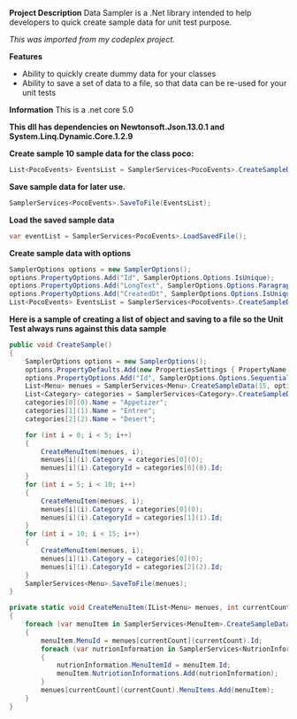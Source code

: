 **Project Description**
Data Sampler is a .Net library intended to help developers to quick create sample data for unit test purpose.

*This was imported from my codeplex project.*

**Features**
- Ability to quickly create dummy data for your classes
- Ability to save a set of data to a file, so that data can be re-used for your unit tests

**Information**
This is a .net core 5.0

**This dll has dependencies on Newtonsoft.Json.13.0.1 and System.Linq.Dynamic.Core.1.2.9**

**Create sample 10 sample data for the class poco:**
```c#
List<PocoEvents> EventsList = SamplerServices<PocoEvents>.CreateSampleData(10);
```

**Save sample data for later use.**
```c#
SamplerServices<PocoEvents>.SaveToFile(EventsList);
```

**Load the saved sample data**
```c#
var eventList = SamplerServices<PocoEvents>.LoadSavedFile();
```

**Create sample data with options**
```c#
SamplerOptions options = new SamplerOptions();
options.PropertyOptions.Add("Id", SamplerOptions.Options.IsUnique);
options.PropertyOptions.Add("LongText", SamplerOptions.Options.Paragraph);
options.PropertyOptions.Add("CreatedDt", SamplerOptions.Options.IsUnique);
List<PocoEvents> EventsList = SamplerServices<PocoEvents>.CreateSampleData(100, options);
```

**Here is a sample of creating a list of object and saving to a file so the Unit Test always runs against this data sample**
```c#
public void CreateSample()
{
    SamplerOptions options = new SamplerOptions();
    options.PropertyDefaults.Add(new PropertiesSettings { PropertyName = "Id", PropertyValue = "1" }, SamplerOptions.Options.DefaultValue);
    options.PropertyOptions.Add("Id", SamplerOptions.Options.Sequential);
    List<Menu> menues = SamplerServices<Menu>.CreateSampleData(15, options);
    List<Category> categories = SamplerServices<Category>.CreateSampleData(3, options);
    categories[0](0).Name = "Appetizer";
    categories[1](1).Name = "Entree";
    categories[2](2).Name = "Desert";

    for (int i = 0; i < 5; i++)
    {
        CreateMenuItem(menues, i);
        menues[i](i).Category = categories[0](0);
        menues[i](i).CategoryId = categories[0](0).Id;
    }
    for (int i = 5; i < 10; i++)
    {
        CreateMenuItem(menues, i);
        menues[i](i).Category = categories[0](0);
        menues[i](i).CategoryId = categories[1](1).Id;
    }
    for (int i = 10; i < 15; i++)
    {
        CreateMenuItem(menues, i);
        menues[i](i).Category = categories[0](0);
        menues[i](i).CategoryId = categories[2](2).Id;
    }
    SamplerServices<Menu>.SaveToFile(menues);
}

private static void CreateMenuItem(IList<Menu> menues, int currentCount)
{
    foreach (var menuItem in SamplerServices<MenuItem>.CreateSampleData(_random.Next(2, 8)))
    {
        menuItem.MenuId = menues[currentCount](currentCount).Id;
        foreach (var nutrionInformation in SamplerServices<NutrionInformation>.CreateSampleData(_random.Next(3, 5)))
        {
            nutrionInformation.MenuItemId = menuItem.Id;
            menuItem.NutriotionInformations.Add(nutrionInformation);
        }
        menues[currentCount](currentCount).MenuItems.Add(menuItem);
    }
}
```
